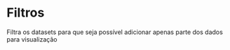 # Filtros 
Filtra os datasets para que seja possível adicionar apenas parte dos dados para visualização